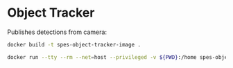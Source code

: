 # Object Tracker

Publishes detections from camera:
```bash
docker build -t spes-object-tracker-image .

docker run --tty --rm --net=host --privileged -v ${PWD}:/home spes-object-tracker-image --source 4
```